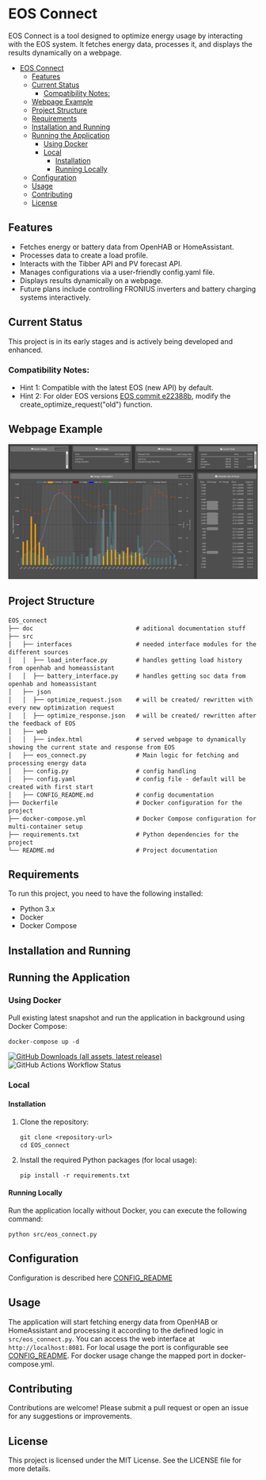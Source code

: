 # EOS Connect

EOS Connect is a tool designed to optimize energy usage by interacting with the EOS system. It fetches energy data, processes it, and displays the results dynamically on a webpage.

- [EOS Connect](#eos-connect)
  - [Features](#features)
  - [Current Status](#current-status)
    - [Compatibility Notes:](#compatibility-notes)
  - [Webpage Example](#webpage-example)
  - [Project Structure](#project-structure)
  - [Requirements](#requirements)
  - [Installation and Running](#installation-and-running)
  - [Running the Application](#running-the-application)
    - [Using Docker](#using-docker)
    - [Local](#local)
      - [Installation](#installation)
      - [Running Locally](#running-locally)
  - [Configuration](#configuration)
  - [Usage](#usage)
  - [Contributing](#contributing)
  - [License](#license)




## Features
* Fetches energy or battery data from OpenHAB or HomeAssistant.
* Processes data to create a load profile.
* Interacts with the Tibber API and PV forecast API.
* Manages configurations via a user-friendly config.yaml file.
* Displays results dynamically on a webpage.
* Future plans include controlling FRONIUS inverters and battery charging systems interactively.

## Current Status
This project is in its early stages and is actively being developed and enhanced.

### Compatibility Notes:

* Hint 1: Compatible with the latest EOS (new API) by default.
* Hint 2: For older EOS versions [EOS commit e22388b](https://github.com/Akkudoktor-EOS/EOS/tree/e22388b7537af545a53d6cebef35d98a7ee30e1b), modify the create_optimize_request("old") function.

## Webpage Example

![webpage screenshot](doc/screenshot.PNG)

## Project Structure

```
EOS_connect
├── doc                             # aditional documentation stuff
├── src
│   ├── interfaces                  # needed interface modules for the different sources
│   │  ├── load_interface.py        # handles getting load history from openhab and homeassistant
│   │  ├── battery_interface.py     # handles getting soc data from openhab and homeassistant
│   ├── json
│   │  ├── optimize_request.json    # will be created/ rewritten with every new optimization request
│   │  ├── optimize_response.json   # will be created/ rewritten after the feedback of EOS
│   ├── web
│   │  ├── index.html               # served webpage to dynamically showing the current state and response from EOS
│   ├── eos_connect.py              # Main logic for fetching and processing energy data
│   ├── config.py                   # config handling
│   ├── config.yaml                 # config file - default will be created with first start
│   ├── CONFIG_README.md            # config documentation
├── Dockerfile                      # Docker configuration for the project
├── docker-compose.yml              # Docker Compose configuration for multi-container setup
├── requirements.txt                # Python dependencies for the project
└── README.md                       # Project documentation
```

## Requirements

To run this project, you need to have the following installed:

- Python 3.x
- Docker
- Docker Compose

## Installation and Running

## Running the Application

### Using Docker

Pull existing latest snapshot and run the application in background using Docker Compose:
   ```
   docker-compose up -d
   ```


[![GitHub Downloads (all assets, latest release)](https://img.shields.io/github/downloads/ohand/eos_connect/latest/total)](https://github.com/ohAnd/eos_connect/releases/latest)
![GitHub Actions Workflow Status](https://img.shields.io/github/actions/workflow/status/ohand/eos_connect/docker-image.yml)

### Local

#### Installation
1. Clone the repository:
   ```
   git clone <repository-url>
   cd EOS_connect
   ```

2. Install the required Python packages (for local usage):
   ```
   pip install -r requirements.txt
   ```
#### Running Locally

Run the application locally without Docker, you can execute the following command:
```
python src/eos_connect.py
```

## Configuration

Configuration is described here [CONFIG_README](src/CONFIG_README.md)

## Usage

The application will start fetching energy data from OpenHAB or HomeAssistant and processing it according to the defined logic in `src/eos_connect.py`. You can access the web interface at `http://localhost:8081`. For local usage the port is configurable see [CONFIG_README](src/CONFIG_README.md). For docker usage change the mapped port in docker-compose.yml.

## Contributing

Contributions are welcome! Please submit a pull request or open an issue for any suggestions or improvements.

## License

This project is licensed under the MIT License. See the LICENSE file for more details.